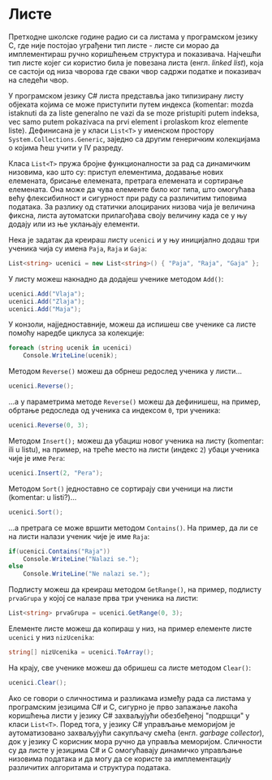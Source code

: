 # Листе

Претходне школске године радио си са листама у програмском језику C, где није
постојао уграђени тип листе - листе си морао да имплементираш ручно коришћењем
структура и показивача. Најчешћи тип листе којег си користио била је повезана
листа (енгл. *linked list*), која се састоји од низа чворова где сваки чвор
садржи податке и показивач на следећи чвор.

У програмском језику C# листа представља јако типизирану листу објеката којима
се може приступити путем индекса (komentar: mozda istaknuti da za liste generalno ne vazi da se moze pristupiti putem indeksa, vec samo putem pokazivaca na prvi element i prolaskom kroz elemente liste). Дефинисана је у класи `List<T>` у именском
простору `System.Collections.Generic`, заједно са другим генеричким колекцијама
о којима ћеш учити у IV разреду.

Класа `List<T>` пружа бројне функционалности за рад са динамичким низовима, као
што су: приступ елементима, додавање нових елемената, брисање елемената,
претрага елемената и сортирање елемената. Она може да чува елементе било ког
типа, што омогућава већу флексибилност и сигурност при раду са различитим
типовима података. За разлику од статички алоцираних низова чија је величина
фиксна, листа аутоматски прилагођава своју величину када се у њу додају или из
ње уклањају елементи.

Нека је задатак да креираш листу `ucenici` и у њу иницијално додаш три ученика
чија су имена `Paja`, `Raja` и `Gaja`:

```cs
List<string> ucenici = new List<string>() { "Paja", "Raja", "Gaja" };
```

У листу можеш накнадно да додајеш ученике методом `Add()`:

```cs
ucenici.Add("Vlaja");
ucenici.Add("Zlaja");
ucenici.Add("Maja");
```

У конзоли, најједноставније, можеш да испишеш све ученике са листе помоћу
наредбе циклуса за колекције:

```cs
foreach (string ucenik in ucenici)
    Console.WriteLine(ucenik);
```

Методом `Reverse()` можеш да обрнеш редослед ученика у листи...

```cs
ucenici.Reverse();
```

...а у параметрима методе `Reverse()` можеш да дефинишеш, на пример, обртање
редоследа од ученика са индексом `0`, три ученика:

```cs
ucenici.Reverse(0, 3);
```

Методом `Insert();` можеш да убациш новог ученика на листу (komentar: ili u listu), на пример, на треће
место на листи (индекс `2`) убаци ученика чије је име `Pera`:

```cs
ucenici.Insert(2, "Pera");
```

Методом `Sort()` једноставно се сортирају сви ученици на листи (komentar: u listi?)...

```cs
ucenici.Sort();
```

...а претрага се може вршити методом `Contains()`. На пример, да ли се на листи
налази ученик чије је име `Raja`:

```cs
if(ucenici.Contains("Raja"))
    Console.WriteLine("Nalazi se.");
else
    Console.WriteLine("Ne nalazi se.");
```

Подлисту можеш да креираш методом `GetRange()`, на пример, подлисту `prvaGrupa`
у којој се налазе прва три ученика на листи:

```cs
List<string> prvaGrupa = ucenici.GetRange(0, 3);
```

Елементе листе можеш да копираш у низ, на пример елементе листе `ucenici` у низ
`nizUcenika`:

```cs
string[] nizUcenika = ucenici.ToArray();
```

На крају, све ученике можеш да обришеш са листе методом `Clear()`:

```cs
ucenici.Clear();
```

Ако се говори о сличностима и разликама између рада са листама у програмским
језицима C# и C, сигурно је прво запажање лакоћа коришћења листи у језику C#
захваљујући обезбеђеној "подршци" у класи `List<T>`. Поред тога, у језику C#
управљање меморијом је аутоматизовано захваљујући сакупљачу смећа (енгл.
*garbage collector*), док у језику C корисник мора ручно да управља меморијом.
Сличности су да листе у језицима C# и C омогућавају динамичко управљање
низовима података и да могу да се користе за имплементацију различитих
алгоритама и структура података.
